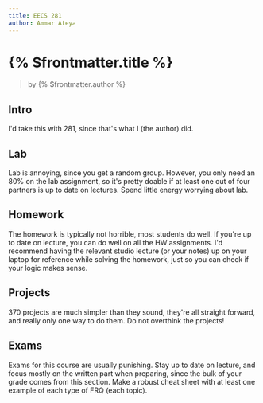 ```yaml
---
title: EECS 281
author: Ammar Ateya
---
```


# {% $frontmatter.title %}

> by {% $frontmatter.author %}

## Intro

I'd take this with 281, since that's what I (the author) did.

## Lab

Lab is annoying, since you get a random group. However, you only need an 80% on the lab assignment, so it's pretty doable if at least one out of four partners is up to date on lectures.
Spend little energy worrying about lab.

## Homework

The homework is typically not horrible, most students do well. If you're up to date on lecture, you can do well on all the HW assignments. I'd recommend having the relevant studio lecture (or your notes) up on your laptop for reference while solving the homework, just so you can check if your logic makes sense.

## Projects

370 projects are much simpler than they sound, they're all straight forward, and really only one way to do them. Do not overthink the projects!

## Exams

Exams for this course are usually punishing. Stay up to date on lecture, and focus mostly on the written part when preparing, since the bulk of your grade comes from this section. Make a robust cheat sheet with at least one example of each type of FRQ (each topic).
